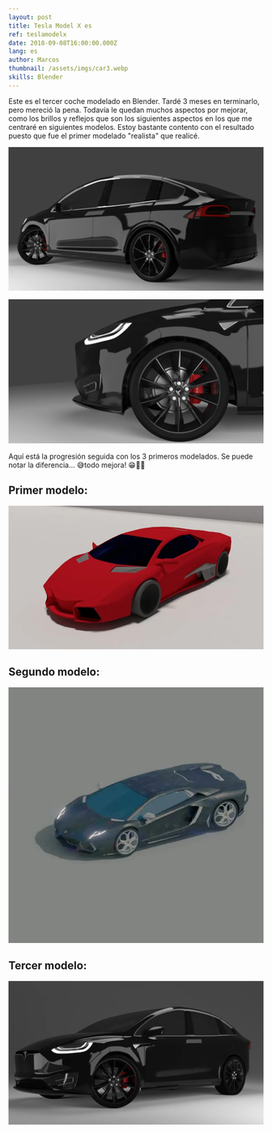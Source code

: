 ```yaml
---
layout: post
title: Tesla Model X es
ref: teslamodelx
date: 2018-09-08T16:00:00.000Z
lang: es
author: Marcos
thumbnail: /assets/imgs/car3.webp
skills: Blender
---
```

Este es el tercer coche modelado en Blender. Tardé 3 meses en terminarlo, pero mereció la pena. Todavía le quedan muchos aspectos por mejorar, como los brillos y reflejos que son los siguientes aspectos en los que me centraré en siguientes modelos. Estoy bastante contento con el resultado puesto que fue el primer modelado "realista" que realicé.

![Tesla Model X vista trasera](/assets/imgs/teslaModelXFront.webp "Tesla Model X vista trasera")

![Tesla Model X perfil](/assets/imgs/teslaModelXSide.webp "Tesla Model X perfil")

Aquí está la progresión seguida con los 3 primeros modelados. Se puede notar la diferencia... 😅todo mejora! 😁👏🏽

## Primer modelo:

![Primer lamborghini](/assets/imgs/car1.webp "Primer lamborghini")

## Segundo modelo:

![Segundo lamborghini](/assets/imgs/car2.webp "Segundo lamborghini")

## Tercer modelo:

![Tercer coche ](/assets/imgs/car3.webp "Tercer coche ")
